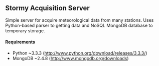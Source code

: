 ## Stormy Acquisition Server

Simple server for acquire meteorological data from many stations. Uses Python-based parser to getting data and NoSQL MongoDB database to temporary storage.

#### Requirements

* Python ~3.3.3 (http://www.python.org/download/releases/3.3.3/)
* MongoDB ~2.4.8 (http://www.mongodb.org/downloads)
